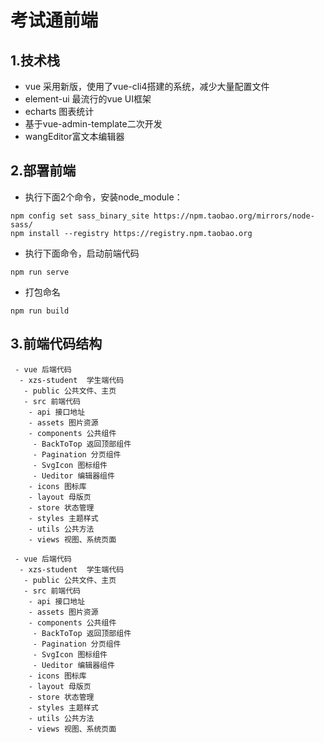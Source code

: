 # 考试通前端

## 1.技术栈

- vue 采用新版，使用了vue-cli4搭建的系统，减少大量配置文件
- element-ui 最流行的vue UI框架
- echarts 图表统计
- 基于vue-admin-template二次开发
- wangEditor富文本编辑器

## 2.部署前端

- 执行下面2个命令，安装node_module：

```npm
npm config set sass_binary_site https://npm.taobao.org/mirrors/node-sass/
npm install --registry https://registry.npm.taobao.org  
```

- 执行下面命令，启动前端代码

```npm
npm run serve
```

- 打包命名

```npm
npm run build
```

## 3.前端代码结构

```text
 - vue 后端代码
  - xzs-student  学生端代码
   - public 公共文件、主页
   - src 前端代码
    - api 接口地址
    - assets 图片资源
    - components 公共组件
     - BackToTop 返回顶部组件
     - Pagination 分页组件
     - SvgIcon 图标组件
     - Ueditor 编辑器组件
    - icons 图标库
    - layout 母版页
    - store 状态管理
    - styles 主题样式
    - utils 公共方法
    - views 视图、系统页面
```

```text
 - vue 后端代码
  - xzs-student  学生端代码
   - public 公共文件、主页
   - src 前端代码
    - api 接口地址
    - assets 图片资源
    - components 公共组件
     - BackToTop 返回顶部组件
     - Pagination 分页组件
     - SvgIcon 图标组件
     - Ueditor 编辑器组件
    - icons 图标库
    - layout 母版页
    - store 状态管理
    - styles 主题样式
    - utils 公共方法
    - views 视图、系统页面
```